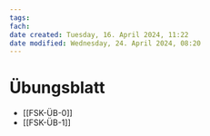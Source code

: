 ```yaml
---
tags: 
fach: 
date created: Tuesday, 16. April 2024, 11:22
date modified: Wednesday, 24. April 2024, 08:20
---
```


# Übungsblatt

- [[FSK-ÜB-0]]
- [[FSK-ÜB-1]]